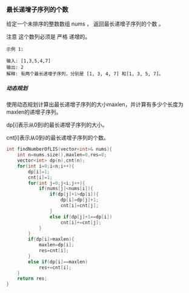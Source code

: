 ### 最长递增子序列的个数

给定一个未排序的整数数组 nums ， 返回最长递增子序列的个数 。

注意 这个数列必须是 严格 递增的。

 

```
示例 1:

输入: [1,3,5,4,7]
输出: 2
解释: 有两个最长递增子序列，分别是 [1, 3, 4, 7] 和[1, 3, 5, 7]。
```



##### 动态规划

使用动态规划计算出最长递增子序列的大小maxlen，并计算有多少个长度为maxlen的递增子序列。

dp[i]表示从0到i的最长递增子序列的大小。

cnt[i]表示从0到i的最长递增子序列的个数。

```c++
int findNumberOfLIS(vector<int>& nums){
	int n=nums.size(),maxlen=0,res=0;
	vector<int> dp(n),cnt(n);
	for(int i=0;i<n;i++){
		dp[i]=1;
		cnt[i]=1;
		for(int j=0;j<i;j++){
			if(nums[j]<nums[i]){
				if(dp[j]+1>dp[i]){
					dp[i]=dp[j]+1;
					cnt[i]=cnt[j];
				}
				else if(dp[j]+1==dp[i])
					cnt[i]+=cnt[j];
			}
		}
		if(dp[i]>maxlen){
			maxlen=dp[i];
			res=cnt[i];
		}
		else if(dp[i]==maxlen)
			res+=cnt[i];
	}
	return res;
}
```

